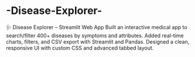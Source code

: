 # -Disease-Explorer-
🩺 Disease Explorer – Streamlit Web App Built an interactive medical app to search/filter 400+ diseases by symptoms and attributes.  Added real-time charts, filters, and CSV export with Streamlit and Pandas.  Designed a clean, responsive UI with custom CSS and advanced tabbed layout.
